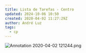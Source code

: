 ```yaml
---
title: Lista de Tarefas - Centro
updated: 2024-10-06 10:50
created: 2020-04-02 11:27:29Z
author: André Luz
tags:
  - cp
---
```


![Annotation 2020-04-02 121244.png](Annotation_2020-04-02_121244.png)
